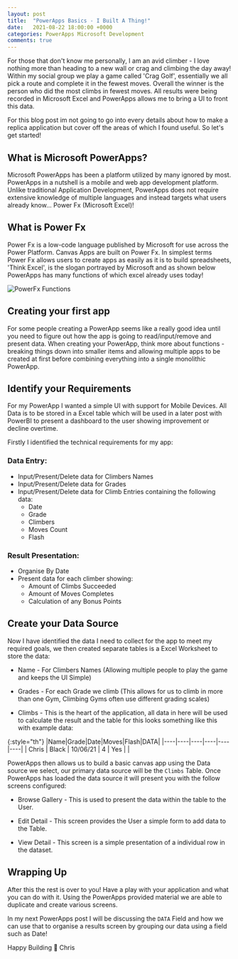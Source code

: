 ```yaml
---
layout: post
title:  "PowerApps Basics - I Built A Thing!"
date:   2021-08-22 18:00:00 +0000
categories: PowerApps Microsoft Development
comments: true
---
```


For those that don't know me personally, I am an avid climber - I love nothing more than heading to a new wall or crag and climbing the day away! Within my social group we play a game called 'Crag Golf', essentially we all pick a route and complete it in the fewest moves. Overall the winner is the person who did the most climbs in fewest moves. All results were being recorded in Microsoft Excel and PowerApps allows me to bring a UI to front this data. 

For this blog post im not going to go into every details about how to make a replica application but cover off the areas of which I found useful. So let's get started! 

## What is Microsoft PowerApps?
Microsoft PowerApps has been a platform utilized by many ignored by most. PowerApps in a nutshell is a mobile and web app development platform. Unlike traditional Application Development, PowerApps does not require extensive knowledge of multiple languages and instead targets what users already know... Power Fx (Microsoft Excel)! 

## What is Power Fx
Power Fx is a low-code language published by Microsoft for use across the Power Platform. Canvas Apps are built on Power Fx. In simplest terms Power Fx allows users to create apps as easily as it is to build spreadsheets, 'Think Excel', is the slogan portrayed by Microsoft and as shown below PowerApps has many functions of which excel already uses today! 

![PowerFx Functions](https://powerappsblogscdn.azureedge.net/wp-content/uploads/2021/02/2021-02-28_13h01_54.png)

## Creating your first app
For some people creating a PowerApp seems like a really good idea until you need to figure out how the app is going to read/input/remove and present data. When creating your PowerApp, think more about functions - breaking things down into smaller items and allowing multiple apps to be created at first before combining everything into a single monolithic PowerApp.

## Identify your Requirements
For my PowerApp I wanted a simple UI with support for Mobile Devices. All Data is to be stored in a Excel table which will be used in a later post with PowerBI to present a dashboard to the user showing improvement or decline overtime.

Firstly I identified the technical requirements for my app: 

### Data Entry: 
- Input/Present/Delete data for Climbers Names
- Input/Present/Delete data for Grades
- Input/Present/Delete data for Climb Entries containing the following data: 
    - Date
    - Grade
    - Climbers
    - Moves Count
    - Flash 

### Result Presentation: 
- Organise By Date
- Present data for each climber showing: 
    - Amount of Climbs Succeeded 
    - Amount of Moves Completes 
    - Calculation of any Bonus Points

## Create your Data Source
Now I have identified the data I need to collect for the app to meet my required goals, we then created separate tables is a Excel Worksheet to store the data: 
- Name - For Climbers Names (Allowing multiple people to play the game and keeps the UI Simple)

- Grades - For each Grade we climb (This allows for us to climb in more than one Gym, Climbing Gyms often use different grading scales)

- Climbs - This is the heart of the application, all data in here will be used to calculate the result and the table for this looks something like this with example data: 

{:style="th"}
|Name|Grade|Date|Moves|Flash|DATA|
|----|----|----|----|----|----|
| Chris | Black | 10/06/21 | 4 | Yes |      |

PowerApps then allows us to build a basic canvas app using the Data source we select, our primary data source will be the `Climbs` Table. Once PowerApps has loaded the data source it will present you with the follow screens configured: 

- Browse Gallery - This is used to present the data within the table to the User.

- Edit Detail - This screen provides the User a simple form to add data to the Table.

- View Detail - This screen is a simple presentation of a individual row in the dataset.


## Wrapping Up
After this the rest is over to you! Have a play with your application and what you can do with it. Using the PowerApps provided material we are able to duplicate and create various screens. 

In my next PowerApps post I will be discussing the `DATA` Field and how we can use that to organise a results screen by grouping our data using a field such as Date! 

Happy Building 💪
Chris 



